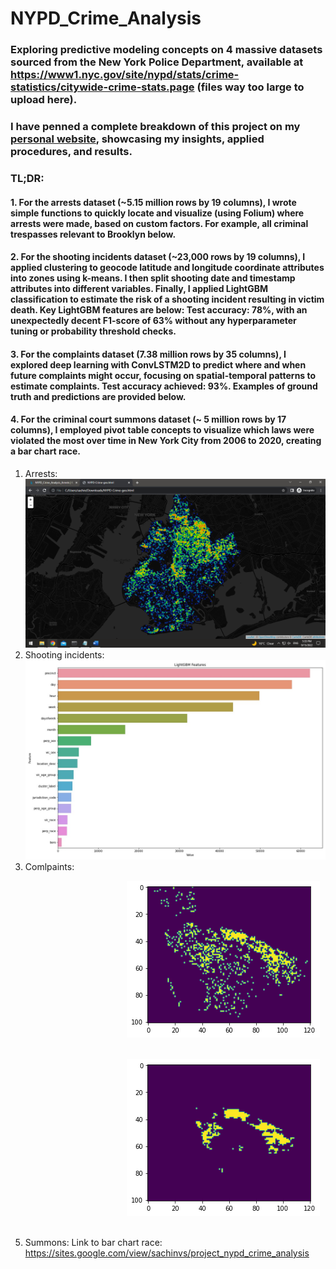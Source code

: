 # NYPD_Crime_Analysis

### Exploring predictive modeling concepts on 4 massive datasets sourced from the New York Police Department, available at https://www1.nyc.gov/site/nypd/stats/crime-statistics/citywide-crime-stats.page (files way too large to upload here).
### I have penned a complete breakdown of this project on my [personal website](https://sites.google.com/view/sachinvs/project_nypd_crime_analysis), showcasing my insights, applied procedures, and results.

### TL;DR:
#### 1. For the arrests dataset (~5.15 million rows by 19 columns), I wrote simple functions to quickly locate and visualize (using Folium) where arrests were made, based on custom factors. For example, all criminal trespasses relevant to Brooklyn below.
#### 2. For the shooting incidents dataset (~23,000 rows by 19 columns), I applied clustering to geocode latitude and longitude coordinate attributes into zones using k-means. I then split shooting date and timestamp attributes into different variables. Finally, I applied LightGBM classification to estimate the risk of a shooting incident resulting in victim death. Key LightGBM features are below: Test accuracy: 78%, with an unexpectedly decent F1-score of 63% without any hyperparameter tuning or probability threshold checks.
#### 3. For the complaints dataset (7.38 million rows by 35 columns), I explored deep learning with ConvLSTM2D to predict where and when future complaints might occur, focusing on spatial-temporal patterns to estimate complaints. Test accuracy achieved: 93%. Examples of ground truth and predictions are provided below.
#### 4. For the criminal court summons dataset (~ 5 million rows by 17 columns), I employed pivot table concepts to visualize which laws were violated the most over time in New York City from 2006 to 2020, creating a bar chart race.


1. Arrests: 
![Folium Viz](/Capture_folium.PNG "Screenshot")
2. Shooting incidents: 
![LightGBM features](/lgbm_importances_shootings.jpg "Screenshot")
3. Comlpaints:

&emsp;&emsp;&emsp;&emsp;&emsp;&emsp;&emsp;&emsp;&emsp;&emsp;&emsp;&emsp;&emsp; ![Ground truth](/download.png "Screenshot") &emsp; 

&emsp;&emsp;&emsp;&emsp;&emsp;&emsp;&emsp;&emsp;&emsp;&emsp;&emsp;&emsp;&emsp; ![Prediction](/download_p.png "Screenshot") &emsp; 

5. Summons: 
Link to bar chart race: https://sites.google.com/view/sachinvs/project_nypd_crime_analysis
